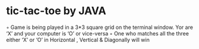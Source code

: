 # tic-tac-toe by JAVA

◦	Game is being played in a 3*3  square grid on the terminal window. Yor are ‘X’ and your computer is ‘O’ or vice-versa
◦	One who matches all the three either ‘X’ or ‘O’ in Horizontal , Vertical & Diagonally will win
